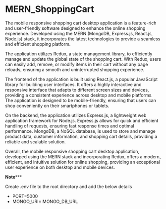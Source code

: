# MERN_ShoppingCart

The mobile responsive shopping cart desktop application is a feature-rich and user-friendly software designed to enhance the online shopping experience. Developed using the MERN (MongoDB, Express.js, React.js, Node.js) stack, it incorporates the latest technologies to provide a seamless and efficient shopping platform.

The application utilizes Redux, a state management library, to efficiently manage and update the global state of the shopping cart. With Redux, users can easily add, remove, or modify items in their cart without any page reloads, ensuring a smooth and uninterrupted shopping experience.

The frontend of the application is built using React.js, a popular JavaScript library for building user interfaces. It offers a highly interactive and responsive interface that adapts to different screen sizes and devices, providing a consistent experience across desktop and mobile platforms. The application is designed to be mobile-friendly, ensuring that users can shop conveniently on their smartphones or tablets.

On the backend, the application utilizes Express.js, a lightweight web application framework for Node.js. Express.js allows for quick and efficient handling of requests, ensuring fast response times and optimal performance. MongoDB, a NoSQL database, is used to store and manage product data, customer information, and shopping cart details, providing a reliable and scalable solution.

Overall, the mobile responsive shopping cart desktop application, developed using the MERN stack and incorporating Redux, offers a modern, efficient, and intuitive solution for online shopping, providing an exceptional user experience on both desktop and mobile devices.




********Note***********

Create .env file to the root directory and add the below details
 - PORT=5000
 - MONGO_URI= MONGO_DB_URL
